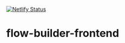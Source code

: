 [![Netlify Status](https://api.netlify.com/api/v1/badges/786c0ff2-e7b2-46b8-8117-852363cb17da/deploy-status)](https://app.netlify.com/sites/anaksflow/deploys)

# flow-builder-frontend
